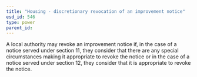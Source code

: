 ```yaml
---
title: "Housing - discretionary revocation of an improvement notice"
esd_id: 546
type: power
parent_id:  
---
```


A local authority may revoke an improvement notice if, in the case of a notice served under section 11, they consider that there are any special circumstances making it appropriate to revoke the notice or in the case of a notice served under section 12, they consider that it is appropriate to revoke the notice.

